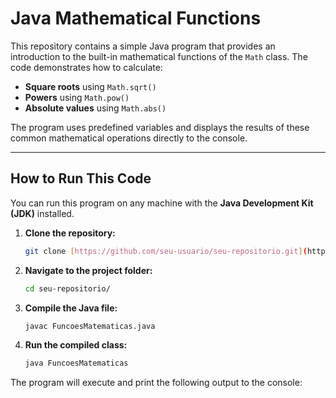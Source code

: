 # Java Mathematical Functions

This repository contains a simple Java program that provides an introduction to the built-in mathematical functions of the `Math` class. The code demonstrates how to calculate:

* **Square roots** using `Math.sqrt()`
* **Powers** using `Math.pow()`
* **Absolute values** using `Math.abs()`

The program uses predefined variables and displays the results of these common mathematical operations directly to the console.

---

## How to Run This Code

You can run this program on any machine with the **Java Development Kit (JDK)** installed.

1.  **Clone the repository:**
    ```sh
    git clone [https://github.com/seu-usuario/seu-repositorio.git](https://github.com/seu-usuario/seu-repositorio.git)
    ```

2.  **Navigate to the project folder:**
    ```sh
    cd seu-repositorio/
    ```

3.  **Compile the Java file:**
    ```sh
    javac FuncoesMatematicas.java
    ```

4.  **Run the compiled class:**
    ```sh
    java FuncoesMatematicas
    ```

The program will execute and print the following output to the console:
